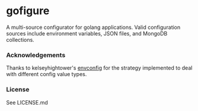 # gofigure

A multi-source configurator for golang applications. Valid configuration
sources include environment variables, JSON files, and MongoDB collections.

### Acknowledgements

Thanks to kelseyhightower's
[envconfig](https://github.com/kelseyhightower/envconfig) for the strategy
implemented to deal with different config value types.

### License

See LICENSE.md
